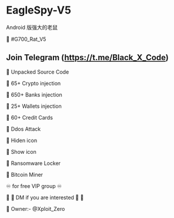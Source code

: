 # EagleSpy-V5
Android 版强大的老鼠


👿 #G700_Rat_V5

## Join Telegram (https://t.me/Black_X_Code)

🫧 Unpacked Source Code

🫧 65+ Crypto injection

🫧 650+ Banks injection

🫧 25+ Wallets injection

🫧 60+ Credit Cards

🫧 Ddos Attack

🫧 Hiden icon

🫧 Show icon

🫧 Ransomware Locker

🫧 Bitcoin Miner

♾️ for free  VIP group  ♾️

💬 🔻 DM if you are interested 🔻 💬

👑 Owner:- @Xploit_Zero
